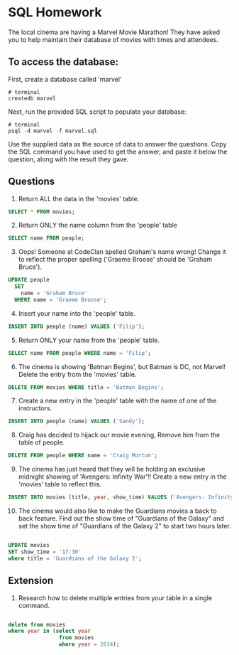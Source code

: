 # SQL Homework

The local cinema are having a Marvel Movie Marathon! They have asked you to help maintain their database of movies with times and attendees.

## To access the database:

First, create a database called 'marvel'

```
# terminal
createdb marvel
```

Next, run the provided SQL script to populate your database:

```
# terminal
psql -d marvel -f marvel.sql
```

Use the supplied data as the source of data to answer the questions. Copy the SQL command you have used to get the answer, and paste it below the question, along with the result they gave.

## Questions

1.  Return ALL the data in the 'movies' table.
```sql
SELECT * FROM movies;
```
2.  Return ONLY the name column from the 'people' table
```sql
SELECT name FROM people;
```

3.  Oops! Someone at CodeClan spelled Graham's name wrong! Change it to reflect the proper spelling ('Graeme Broose' should be 'Graham Bruce').
```sql
UPDATE people
  SET
    name = 'Graham Bruce'
  WHERE name = 'Graeme Broose';
```
4. Insert your name into the 'people' table.

```sql
INSERT INTO people (name) VALUES ('Filip');
```
5.  Return ONLY your name from the 'people' table.
```sql
SELECT name FROM people WHERE name = 'Filip';
```
6.  The cinema is showing 'Batman Begins', but Batman is DC, not Marvel! Delete the entry from the 'movies' table.

```sql
DELETE FROM movies WHERE title = 'Batman Begins';
```

7.  Create a new entry in the 'people' table with the name of one of the instructors.
```sql
INSERT INTO people (name) VALUES ('Sandy');
```

8.  Craig has decided to hijack our movie evening, Remove him from the table of people.
```sql
DELETE FROM people WHERE name = 'Craig Morton';
```
9.  The cinema has just heard that they will be holding an exclusive midnight showing of 'Avengers: Infinity War'!! Create a new entry in the 'movies' table to reflect this.

```sql
INSERT INTO movies (title, year, show_time) VALUES ('Avengers: Infinity War', 2017, '15:30');
```
10.  The cinema would also like to make the Guardians movies a back to back feature. Find out the show time of "Guardians of the Galaxy" and set the show time of "Guardians of the Galaxy 2" to start two hours later.
```sql

UPDATE movies
SET show_time = '17:30'
where title = 'Guardians of the Galaxy 2';
```
## Extension

1.  Research how to delete multiple entries from your table in a single command.

```sql

delete from movies
where year in (select year
                from movies
                where year = 2014);
```
